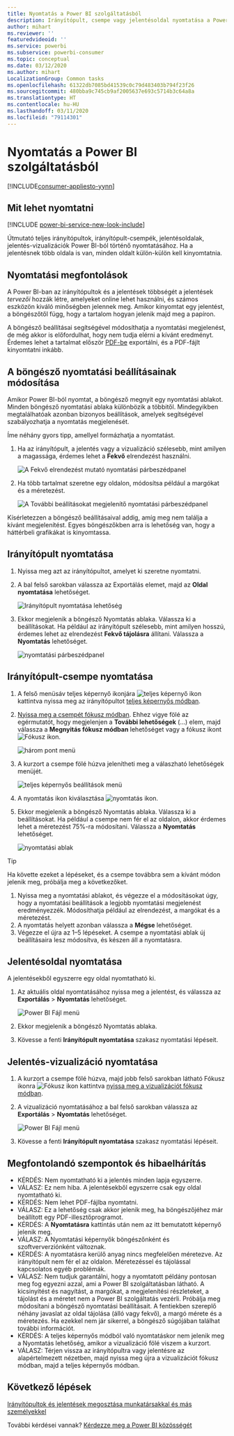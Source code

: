 ```yaml
---
title: Nyomtatás a Power BI szolgáltatásból
description: Irányítópult, csempe vagy jelentésoldal nyomtatása a Power BI szolgáltatásból.
author: mihart
ms.reviewer: ''
featuredvideoid: ''
ms.service: powerbi
ms.subservice: powerbi-consumer
ms.topic: conceptual
ms.date: 03/12/2020
ms.author: mihart
LocalizationGroup: Common tasks
ms.openlocfilehash: 61322db7085bd41539c0c79d483403b794f23f26
ms.sourcegitcommit: 480bba9c745cb9af2005637e693c5714b3c64a8a
ms.translationtype: HT
ms.contentlocale: hu-HU
ms.lasthandoff: 03/11/2020
ms.locfileid: "79114301"
---
```

# <a name="printing-from-the-power-bi-service"></a>Nyomtatás a Power BI szolgáltatásból

[!INCLUDE[consumer-appliesto-yynn](../includes/consumer-appliesto-yynn.md)]
## <a name="what-can-be-printed"></a>Mit lehet nyomtatni
[!INCLUDE [power-bi-service-new-look-include](../includes/power-bi-service-new-look-include.md)]

Útmutató teljes irányítópultok, irányítópult-csempék, jelentésoldalak, jelentés-vizualizációk Power BI-ból történő nyomtatásához. Ha a jelentésnek több oldala is van, minden oldalt külön-külön kell kinyomtatnia. 

## <a name="printing-considerations"></a>Nyomtatási megfontolások

A Power BI-ban az irányítópultok és a jelentések többségét a jelentések *tervezői* hozzák létre, amelyeket online lehet használni, és számos eszközön kiváló minőségben jelennek meg. Amikor kinyomtat egy jelentést, a böngészőtől függ, hogy a tartalom hogyan jelenik majd meg a papíron. 

A böngésző beállításai segítségével módosíthatja a nyomtatási megjelenést, de még akkor is előfordulhat, hogy nem tudja elérni a kívánt eredményt. Érdemes lehet a tartalmat először [PDF-be](end-user-pdf.md) exportálni, és a PDF-fájlt kinyomtatni inkább. 

## <a name="adjust-your-browser-print-settings"></a>A böngésző nyomtatási beállításainak módosítása
Amikor Power BI-ból nyomtat, a böngésző megnyit egy nyomtatási ablakot. Minden böngésző nyomtatási ablaka különbözik a többitől. Mindegyikben megtalálhatóak azonban bizonyos beállítások, amelyek segítségével szabályozhatja a nyomtatás megjelenését. 

Íme néhány gyors tipp, amellyel formázhatja a nyomtatást.

   > 
1. Ha az irányítópult, a jelentés vagy a vizualizáció szélesebb, mint amilyen a magassága, érdemes lehet a **Fekvő** elrendezést használni. 

   ![A Fekvő elrendezést mutató nyomtatási párbeszédpanel](./media/end-user-print/power-bi-landscape-layout.png)

2. Ha több tartalmat szeretne egy oldalon, módosítsa például a margókat és a méretezést. 

    ![A További beállításokat megjelenítő nyomtatási párbeszédpanel](./media/end-user-print/power-bi-margins.png)

Kísérletezzen a böngésző beállításaival addig, amíg meg nem találja a kívánt megjelenítést. Egyes böngészőkben arra is lehetőség van, hogy a háttérbeli grafikákat is kinyomtassa. 

## <a name="print-a-dashboard"></a>Irányítópult nyomtatása
1. Nyissa meg azt az irányítópultot, amelyet ki szeretne nyomtatni.
2. A bal felső sarokban válassza az Exportálás elemet, majd az **Oldal nyomtatása** lehetőséget.
   
    ![Irányítópult nyomtatása lehetőség](./media/end-user-print/power-bi-dashboard-print.png)

3. Ekkor megjelenik a böngésző Nyomtatás ablaka. Válassza ki a beállításokat. Ha például az irányítópult szélesebb, mint amilyen hosszú, érdemes lehet az elrendezést **Fekvő tájolásra** állítani. Válassza a **Nyomtatás** lehetőséget.
   
    ![nyomtatási párbeszédpanel](./media/end-user-print/power-bi-print-dash.png)

## <a name="print-a-dashboard-tile"></a>Irányítópult-csempe nyomtatása
1. A felső menüsáv teljes képernyő ikonjára ![teljes képernyő ikon](./media/end-user-print/power-bi-full-screen.png) kattintva nyissa meg az irányítópultot [teljes képernyős módban](end-user-focus.md).

3. [Nyissa meg a csempét fókusz módban](end-user-focus.md). Ehhez vigye fölé az egérmutatót, hogy megjelenjen a **További lehetőségek** (...) elem, majd válassza a **Megnyitás fókusz módban** lehetőséget vagy a fókusz ikont ![Fókusz ikon](./media/end-user-print/power-bi-focus-icon.png).
   
    ![három pont menü](./media/end-user-print/power-bi-menu-options.png)

4. A kurzort a csempe fölé húzva jelenítheti meg a válaszható lehetőségek menüjét.
   
    ![teljes képernyős beállítások menü](./media/end-user-print/menu-options-new.png)

4. A nyomtatás ikon kiválasztása ![nyomtatás ikon](./media/end-user-print/print-icon.png).     

5. Ekkor megjelenik a böngésző Nyomtatás ablaka. Válassza ki a beállításokat. Ha például a csempe nem fér el az oldalon, akkor érdemes lehet a méretezést 75%-ra módosítani. Válassza a **Nyomtatás** lehetőséget.

    ![nyomtatási ablak](./media/end-user-print/power-bi-scale.png) 

> [!TIP]
> Ha követte ezeket a lépéseket, és a csempe továbbra sem a kívánt módon jelenik meg, próbálja meg a következőket.
> 1. Nyissa meg a nyomtatási ablakot, és végezze el a módosításokat úgy, hogy a nyomtatási beállítások a legjobb nyomtatási megjelenést eredményezzék. Módosíthatja például az elrendezést, a margókat és a méretezést. 
> 2. A nyomtatás helyett azonban válassza a **Mégse** lehetőséget. 
> 3. Végezze el újra az 1–5 lépéseket. A csempe a nyomtatási ablak új beállításaira lesz módosítva, és készen áll a nyomtatásra.

## <a name="print-a-report-page"></a>Jelentésoldal nyomtatása
A jelentésekből egyszerre egy oldal nyomtatható ki.

1. Az aktuális oldal nyomtatásához nyissa meg a jelentést, és válassza az **Exportálás** > **Nyomtatás** lehetőséget.
   
    ![Power BI Fájl menü](./media/end-user-print/power-bi-report-print.png)
2. Ekkor megjelenik a böngésző Nyomtatás ablaka.

3. Kövesse a fenti **Irányítópult nyomtatása** szakasz nyomtatási lépéseit.
   


## <a name="print-a-report-visual"></a>Jelentés-vizualizáció nyomtatása
1. A kurzort a csempe fölé húzva, majd jobb felső sarokban látható Fókusz ikonra ![Fókusz ikon](./media/end-user-print/power-bi-focus-icon.png) kattintva [nyissa meg a vizualizációt fókusz módban](end-user-focus.md).

2. A vizualizáció nyomtatásához a bal felső sarokban válassza az **Exportálás** > **Nyomtatás** lehetőséget.

    ![Power BI Fájl menü](./media/end-user-print/power-bi-report-print.png)


3. Kövesse a fenti **Irányítópult nyomtatása** szakasz nyomtatási lépéseit.

## <a name="considerations-and-troubleshooting"></a>Megfontolandó szempontok és hibaelhárítás

* KÉRDÉS: Nem nyomtatható ki a jelentés minden lapja egyszerre.    
* VÁLASZ: Ez nem hiba. A jelentésekből egyszerre csak egy oldal nyomtatható ki.
* KÉRDÉS: Nem lehet PDF-fájlba nyomtatni.    
* VÁLASZ: Ez a lehetőség csak akkor jelenik meg, ha böngészőjéhez már beállított egy PDF-illesztőprogramot.    
* KÉRDÉS: A **Nyomtatásra** kattintás után nem az itt bemutatott képernyő jelenik meg.    
* VÁLASZ: A Nyomtatási képernyők böngészőnként és szoftververziónként változnak.
* KÉRDÉS: A nyomtatásra kerülő anyag nincs megfelelően méretezve.  Az irányítópult nem fér el az oldalon. Méretezéssel és tájolással kapcsolatos egyéb problémák.    
* VÁLASZ: Nem tudjuk garantálni, hogy a nyomtatott példány pontosan meg fog egyezni azzal, ami a Power BI szolgáltatásban látható. A kicsinyítést és nagyítást, a margókat, a megjelenítési részleteket, a tájolást és a méretet nem a Power BI szolgáltatás vezérli. Próbálja meg módosítani a böngésző nyomtatási beállításait. A fentiekben szereplő néhány javaslat az oldal tájolása (álló vagy fekvő), a margó mérete és a méretezés. Ha ezekkel nem jár sikerrel, a böngésző súgójában találhat további információt.      
* KÉRDÉS: A teljes képernyős módból való nyomtatáskor nem jelenik meg a Nyomtatás lehetőség, amikor a vizualizáció fölé viszem a kurzort.   
* VÁLASZ: Térjen vissza az irányítópultra vagy jelentésre az alapértelmezett nézetben, majd nyissa meg újra a vizualizációt fókusz módban, majd a teljes képernyős módban. 

## <a name="next-steps"></a>Következő lépések
[Irányítópultok és jelentések megosztása munkatársakkal és más személyekkel](../service-share-dashboards.md)

További kérdései vannak? [Kérdezze meg a Power BI közösségét](https://community.powerbi.com/)

